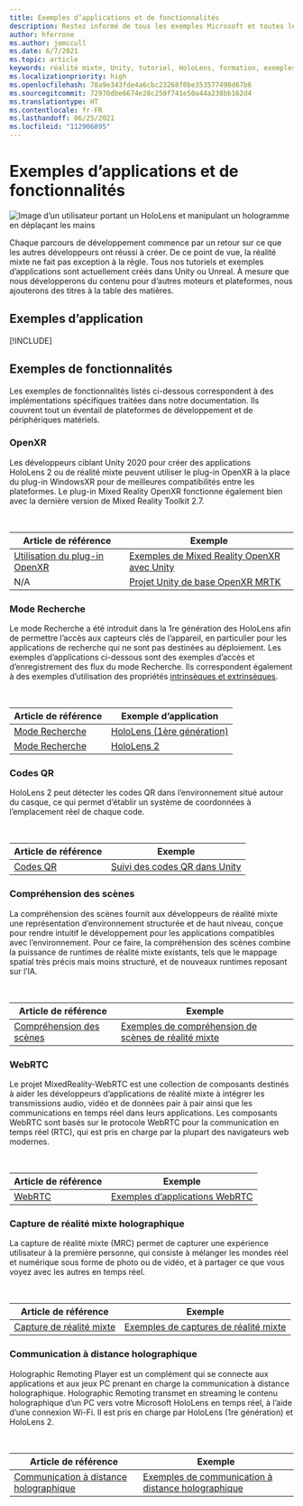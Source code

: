 ```yaml
---
title: Exemples d’applications et de fonctionnalités
description: Restez informé de tous les exemples Microsoft et toutes les applications des fonctionnalités de réalité mixte disponibles pour HoloLens.
author: hferrone
ms.author: jemccull
ms.date: 6/7/2021
ms.topic: article
keywords: réalité mixte, Unity, tutoriel, HoloLens, formation, exemples, MRTK, mode de recherche, HoloLens 2, codes QR, WebRTC, Capture de Réalité Mixte, communication à distance holographique, outils d’expérience utilisateur
ms.localizationpriority: high
ms.openlocfilehash: 78a9e343fde4a6cbc23268f0be353577498d67b6
ms.sourcegitcommit: 72970dbe6674e28c250f741e50a44a238bb162d4
ms.translationtype: HT
ms.contentlocale: fr-FR
ms.lasthandoff: 06/25/2021
ms.locfileid: "112906895"
---
```

# <a name="samples-and-feature-apps"></a>Exemples d’applications et de fonctionnalités

![Image d’un utilisateur portant un HoloLens et manipulant un hologramme en déplaçant les mains](unreal/images/unreal-developer.jpg)

Chaque parcours de développement commence par un retour sur ce que les autres développeurs ont réussi à créer. De ce point de vue, la réalité mixte ne fait pas exception à la règle. Tous nos tutoriels et exemples d’applications sont actuellement créés dans Unity ou Unreal. À mesure que nous développerons du contenu pour d’autres moteurs et plateformes, nous ajouterons des titres à la table des matières.

## <a name="sample-apps"></a>Exemples d’application

[!INCLUDE[](includes/tabs-samples.md)]

## <a name="feature-samples"></a>Exemples de fonctionnalités

Les exemples de fonctionnalités listés ci-dessous correspondent à des implémentations spécifiques traitées dans notre documentation. Ils couvrent tout un éventail de plateformes de développement et de périphériques matériels.

### <a name="openxr"></a>OpenXR

Les développeurs ciblant Unity 2020 pour créer des applications HoloLens 2 ou de réalité mixte peuvent utiliser le plug-in OpenXR à la place du plug-in WindowsXR pour de meilleures compatibilités entre les plateformes. Le plug-in Mixed Reality OpenXR fonctionne également bien avec la dernière version de Mixed Reality Toolkit 2.7.

<br>

| Article de référence | Exemple |
| --- | --- |
| [Utilisation du plug-in OpenXR](./unity/xr-project-setup.md) | [Exemples de Mixed Reality OpenXR avec Unity](https://github.com/microsoft/OpenXR-Unity-MixedReality-Samples) |
| N/A | [Projet Unity de base OpenXR MRTK](https://github.com/microsoft/UnityOpenXRMRTKBase) |

### <a name="research-mode"></a>Mode Recherche

Le mode Recherche a été introduit dans la 1re génération des HoloLens afin de permettre l’accès aux capteurs clés de l’appareil, en particulier pour les applications de recherche qui ne sont pas destinées au déploiement. Les exemples d’applications ci-dessous sont des exemples d’accès et d’enregistrement des flux du mode Recherche. Ils correspondent également à des exemples d’utilisation des propriétés [intrinsèques et extrinsèques](/windows/mixed-reality/locatable-camera#locating-the-device-camera-in-the-world).

<br>

| Article de référence | Exemple d’application |
| --- | --- |
| [Mode Recherche](platform-capabilities-and-apis/research-mode.md) | [HoloLens (1ère génération)](https://github.com/microsoft/HoloLensForCV/tree/master/Samples) |
| [Mode Recherche](platform-capabilities-and-apis/research-mode.md) | [HoloLens 2](https://github.com/microsoft/HoloLens2ForCV/tree/main/Samples) |

### <a name="qr-codes"></a>Codes QR

HoloLens 2 peut détecter les codes QR dans l’environnement situé autour du casque, ce qui permet d’établir un système de coordonnées à l’emplacement réel de chaque code.

<br>

| Article de référence | Exemple |
| --- | --- |
| [Codes QR](platform-capabilities-and-apis/qr-code-tracking.md) | [Suivi des codes QR dans Unity](https://github.com/microsoft/MixedReality-QRCode-Sample) |

### <a name="scene-understanding"></a>Compréhension des scènes

La compréhension des scènes fournit aux développeurs de réalité mixte une représentation d’environnement structurée et de haut niveau, conçue pour rendre intuitif le développement pour les applications compatibles avec l’environnement. Pour ce faire, la compréhension des scènes combine la puissance de runtimes de réalité mixte existants, tels que le mappage spatial très précis mais moins structuré, et de nouveaux runtimes reposant sur l’IA.

<br>

| Article de référence | Exemple |
| --- | --- |
| [Compréhension des scènes](../design/scene-understanding.md) | [Exemples de compréhension de scènes de réalité mixte](https://github.com/microsoft/MixedReality-SceneUnderstanding-Samples) |

### <a name="webrtc"></a>WebRTC

Le projet MixedReality-WebRTC est une collection de composants destinés à aider les développeurs d’applications de réalité mixte à intégrer les transmissions audio, vidéo et de données pair à pair ainsi que les communications en temps réel dans leurs applications. Les composants WebRTC sont basés sur le protocole WebRTC pour la communication en temps réel (RTC), qui est pris en charge par la plupart des navigateurs web modernes.

<br>

| Article de référence | Exemple |
| --- | --- |
| [WebRTC](https://microsoft.github.io/MixedReality-WebRTC) | [Exemples d’applications WebRTC](https://github.com/microsoft/MixedReality-WebRTC/tree/master/examples) |

### <a name="holographic-mixed-reality-capture"></a>Capture de réalité mixte holographique

La capture de réalité mixte (MRC) permet de capturer une expérience utilisateur à la première personne, qui consiste à mélanger les mondes réel et numérique sous forme de photo ou de vidéo, et à partager ce que vous voyez avec les autres en temps réel.

<br>

| Article de référence | Exemple |
| --- | --- |
| [Capture de réalité mixte](platform-capabilities-and-apis/mixed-reality-capture-for-developers.md) | [Exemples de captures de réalité mixte](/samples/microsoft/windows-universal-samples/holographicmixedrealitycapture/) |

### <a name="holographic-remoting"></a>Communication à distance holographique

Holographic Remoting Player est un complément qui se connecte aux applications et aux jeux PC prenant en charge la communication à distance holographique. Holographic Remoting transmet en streaming le contenu holographique d’un PC vers votre Microsoft HoloLens en temps réel, à l’aide d’une connexion Wi-Fi. Il est pris en charge par HoloLens (1re génération) et HoloLens 2.

<br>

| Article de référence | Exemple |
| --- | --- |
| [Communication à distance holographique](platform-capabilities-and-apis/holographic-remoting-player.md) | [Exemples de communication à distance holographique](https://github.com/microsoft/MixedReality-HolographicRemoting-Samples) |